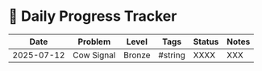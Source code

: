 # 📅 Daily Progress Tracker

| Date       | Problem              | Level  | Tags             | Status  | Notes                      |
|------------|----------------------|--------|------------------|---------|----------------------------|
| 2025-07-12 | Cow Signal           | Bronze | #string | XXXX | XXX    |

